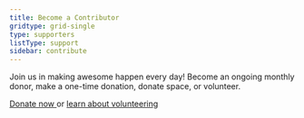 ```yaml
---
title: Become a Contributor
gridtype: grid-single
type: supporters
listType: support
sidebar: contribute
---
```


Join us in making awesome happen every day! Become an ongoing monthly donor, make a one-time donation, donate space, or volunteer.
        
<a href="/contribute">Donate now  </a> or <a href="/contribute">learn about volunteering</a>